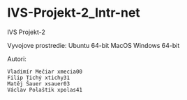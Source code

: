 # IVS-Projekt-2_Intr-net
IVS Projekt-2

Vyvojove prostredie:
       Ubuntu 64-bit
       MacOS
       Windows 64-bit

Autori:

    Vladimír Mečiar xmecia00
    Filip Tichý xtichy31
    Matěj Šauer xsauer03
    Václav Polaštík xpolas41
    
    
